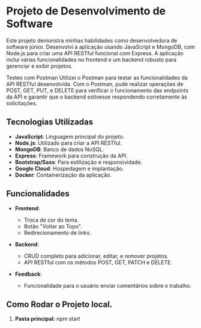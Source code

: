 # Projeto de Desenvolvimento de Software

Este projeto demonstra minhas habilidades como desenvolvedora de software júnior. Desenvolvi a aplicação usando JavaScript e MongoDB, com Node.js para criar uma API RESTful funcional com Express. A aplicação inclui várias funcionalidades no frontend e um backend robusto para gerenciar e exibir projetos.

Testes com Postman
Utilizei o Postman para testar as funcionalidades da API RESTful desenvolvida. Com o Postman, pude realizar operações de POST, GET, PUT, e DELETE para verificar o funcionamento das endpoints da API e garantir que o backend estivesse respondendo corretamente às solicitações.

## Tecnologias Utilizadas

- **JavaScript**: Linguagem principal do projeto.
- **Node.js**: Utilizado para criar a API RESTful.
- **MongoDB**: Banco de dados NoSQL.
- **Express**: Framework para construção da API.
- **Bootstrap/Sass**: Para estilização e responsividade.
- **Google Cloud**: Hospedagem e implantação.
- **Docker**: Containerização da aplicação.

## Funcionalidades

- **Frontend**:
  - Troca de cor do tema.
  - Botão "Voltar ao Topo".
  - Redirecionamento de links.
  
- **Backend**:
  - CRUD completo para adicionar, editar, e remover projetos.
  - API RESTful com os métodos POST, GET, PATCH e DELETE.
  
- **Feedback**:
  - Funcionalidade para o usuário enviar comentários sobre o trabalho.

## Como Rodar o Projeto local.

1. **Pasta principal:**
   npm start



